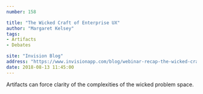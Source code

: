 ```yaml
---
number: 158 

title: "The Wicked Craft of Enterprise UX"
author: "Margaret Kelsey"
tags:
- Artifacts
- Debates

site: "Invision Blog"
address: "https://www.invisionapp.com/blog/webinar-recap-the-wicked-craft-of-enterprise-ux/"
date: 2018-08-13 11:45:00
---
```


Artifacts can force clarity of the complexities of the wicked problem space.

